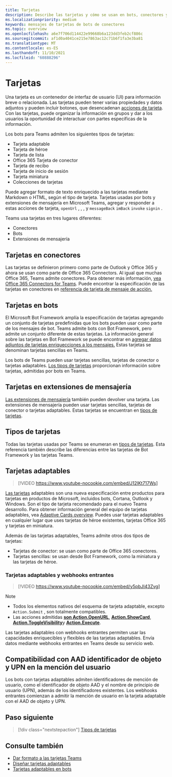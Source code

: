 ```yaml
---
title: Tarjetas
description: Describe las tarjetas y cómo se usan en bots, conectores y extensiones de mensajería
ms.localizationpriority: medium
keywords: mensajes de tarjetas de bots de conectores
ms.topic: overview
ms.openlocfilehash: a6e7f706d114422e99668b6a123dd3feb2cf886c
ms.sourcegitcommit: af1d0a4041ce215e7863ac12c71b6f1fa3e3ba81
ms.translationtype: MT
ms.contentlocale: es-ES
ms.lasthandoff: 11/10/2021
ms.locfileid: "60888296"
---
```

# <a name="cards"></a>Tarjetas

Una tarjeta es un contenedor de interfaz de usuario (UI) para información breve o relacionada. Las tarjetas pueden tener varias propiedades y datos adjuntos y pueden incluir botones, que desencadenan [acciones de tarjeta](~/task-modules-and-cards/cards/cards-actions.md). Con las tarjetas, puede organizar la información en grupos y dar a los usuarios la oportunidad de interactuar con partes específicas de la información.

Los bots para Teams admiten los siguientes tipos de tarjetas:
 
- Tarjeta adaptable
- Tarjeta de héroe
- Tarjeta de lista
- Office 365 Tarjeta de conector
- Tarjeta de recibo
- Tarjeta de inicio de sesión
- Tarjeta miniatura
- Colecciones de tarjetas

Puede agregar formato de texto enriquecido a las tarjetas mediante Markdown o HTML, según el tipo de tarjeta. Tarjetas usadas por bots y extensiones de mensajería en Microsoft Teams, agregar y responder a estas acciones de tarjeta, `openUrl` , , , y `messageBack` `imBack` `invoke` `signin` .

Teams usa tarjetas en tres lugares diferentes:

* Conectores
* Bots
* Extensiones de mensajería

## <a name="cards-in-connectors"></a>Tarjetas en conectores

Las tarjetas se definieron primero como parte de Outlook y Office 365 y ahora se usan como parte de Office 365 Connectors. Al igual que muchas Office 365, Teams admite conectores. Para obtener más información, [vea Office 365 Connectors for Teams](~/webhooks-and-connectors/what-are-webhooks-and-connectors.md). Puede encontrar la especificación de las tarjetas en conectores en [referencia de tarjeta de mensaje de acción.](/outlook/actionable-messages/card-reference)

## <a name="cards-in-bots"></a>Tarjetas en bots

El Microsoft Bot Framework amplía la especificación de tarjetas agregando un conjunto de tarjetas predefinidas que los bots pueden usar como parte de los mensajes de bot. Teams admite bots con Bot Framework, pero admite un conjunto diferente de estas tarjetas. La información general sobre las tarjetas en Bot Framework se puede encontrar en [agregar datos adjuntos de tarjetas enriquecciones a los mensajes.](/bot-framework/nodejs/bot-builder-nodejs-send-rich-cards) Estas tarjetas se denominan tarjetas sencillas en Teams.

Los bots de Teams pueden usar tarjetas sencillas, tarjetas de conector o tarjetas adaptables. [Los tipos de tarjetas](~/task-modules-and-cards/cards/cards-reference.md) proporcionan información sobre tarjetas, admitidas por bots en Teams.

## <a name="cards-in-messaging-extensions"></a>Tarjetas en extensiones de mensajería

[Las extensiones de mensajería](~/messaging-extensions/what-are-messaging-extensions.md) también pueden devolver una tarjeta. Las extensiones de mensajería pueden usar tarjetas sencillas, tarjetas de conector o tarjetas adaptables. Estas tarjetas se encuentran en [tipos de tarjetas](~/task-modules-and-cards/cards/cards-reference.md).

## <a name="types-of-cards"></a>Tipos de tarjetas

Todas las tarjetas usadas por Teams se enumeran en [tipos de tarjetas](~/task-modules-and-cards/cards/cards-reference.md). Esta referencia también describe las diferencias entre las tarjetas de Bot Framework y las tarjetas Teams.

## <a name="adaptive-cards"></a>Tarjetas adaptables

> [!VIDEO https://www.youtube-nocookie.com/embed/J12lKt717Ws]

[Las tarjetas](~/task-modules-and-cards/cards/cards-reference.md#adaptive-card) adaptables son una nueva especificación entre productos para tarjetas en productos de Microsoft, incluidos bots, Cortana, Outlook y Windows. Son el tipo de tarjeta recomendado para el nuevo Teams desarrollo. Para obtener información general del equipo de tarjetas adaptables, vea [Adaptive Cards overview](/adaptive-cards). Puedes usar tarjetas adaptables en cualquier lugar que uses tarjetas de héroe existentes, tarjetas Office 365 y tarjetas en miniatura.

Además de las tarjetas adaptables, Teams admite otros dos tipos de tarjetas:

* Tarjetas de conector: se usan como parte de Office 365 conectores.
* Tarjetas sencillas: se usan desde Bot Framework, como la miniatura y las tarjetas de héroe.

### <a name="adaptive-cards-and-incoming-webhooks"></a>Tarjetas adaptables y webhooks entrantes

> [!VIDEO https://www.youtube-nocookie.com/embed/y5pbJI43Zvg]

> [!NOTE]
> * Todos los elementos nativos del esquema de tarjeta adaptable, excepto `Action.Submit` , son totalmente compatibles.
> * Las acciones admitidas [**son Action.OpenURL**](https://adaptivecards.io/explorer/Action.OpenUrl.html), [**Action.ShowCard**](https://adaptivecards.io/explorer/Action.ShowCard.html), [**Action.ToggleVisibility**](https://adaptivecards.io/explorer/Action.ToggleVisibility.html)y [**Action.Execute**](/adaptive-cards/authoring-cards/universal-action-model#actionexecute).

Las tarjetas adaptables con webhooks entrantes permiten usar las capacidades enriquecibles y flexibles de las tarjetas adaptables. Envía datos mediante webhooks entrantes en Teams desde su servicio web.

## <a name="support-for-aad-object-id-and-upn-in-user-mention"></a>Compatibilidad con AAD identificador de objeto y UPN en la mención del usuario 

Los bots con tarjetas adaptables admiten identificadores de mención de usuario, como el identificador de objeto AAD y el nombre de principio de usuario (UPN), además de los identificadores existentes. Los webhooks entrantes comienzan a admitir la mención de usuario en la tarjeta adaptable con el AAD de objeto y UPN.

## <a name="next-step"></a>Paso siguiente

> [!div class="nextstepaction"]
> [Tipos de tarjetas](~/task-modules-and-cards/cards/cards-reference.md)

## <a name="see-also"></a>Consulte también

* [Dar formato a las tarjetas Teams](~/task-modules-and-cards/cards/cards-format.md)
* [Diseñar tarjetas adaptables](~/task-modules-and-cards/cards/design-effective-cards.md)
* [Tarjetas adaptables en bots](../bots/how-to/conversations/conversation-messages.md#adaptive-cards)